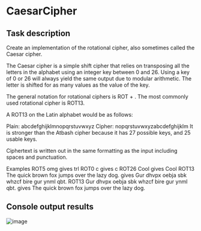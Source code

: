 # CaesarCipher

## Task description

Create an implementation of the rotational cipher, also sometimes called the Caesar cipher.

The Caesar cipher is a simple shift cipher that relies on transposing all the letters in the alphabet using an integer key between 0 and 26.
Using a key of 0 or 26 will always yield the same output due to modular arithmetic. The letter is shifted for as many values as the value of the key.

The general notation for rotational ciphers is ROT + <key>. The most commonly used rotational cipher is ROT13.

A ROT13 on the Latin alphabet would be as follows:

Plain:  abcdefghijklmnopqrstuvwxyz
Cipher: nopqrstuvwxyzabcdefghijklm
It is stronger than the Atbash cipher because it has 27 possible keys, and 25 usable keys.

Ciphertext is written out in the same formatting as the input including spaces and punctuation.

Examples
ROT5 omg gives trl
ROT0 c gives c
ROT26 Cool gives Cool
ROT13 The quick brown fox jumps over the lazy dog. gives Gur dhvpx oebja sbk whzcf bire gur ynml qbt.
ROT13 Gur dhvpx oebja sbk whzcf bire gur ynml qbt. gives The quick brown fox jumps over the lazy dog.

## Console output results

![image](https://user-images.githubusercontent.com/66511606/195130750-6be33608-4eb4-431e-bde3-5829978efd81.png)
